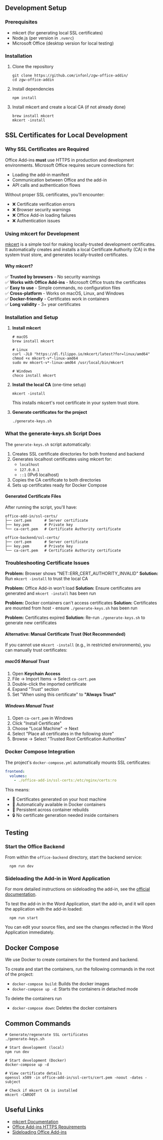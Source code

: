 ## Development Setup

### Prerequisites

- mkcert (for generating local SSL certificates)
- Node.js (per version in `.nvmrc`)
- Microsoft Office (desktop version for local testing)

### Installation

1. Clone the repository
   ```shell
   git clone https://github.com/infonl/zgw-office-addin/
   cd zgw-office-addin
   ```

2. Install dependencies
   ```shell
   npm install
   ```
3. Install mkcert and create a local CA (if not already done)
   ```shell
   brew install mkcert
   mkcert -install
   ```

## SSL Certificates for Local Development

### Why SSL Certificates are Required

Office Add-ins **must** use HTTPS in production and development environments. Microsoft Office requires secure connections for:
- Loading the add-in manifest
- Communication between Office and the add-in
- API calls and authentication flows

Without proper SSL certificates, you'll encounter:
- ❌ Certificate verification errors
- ❌ Browser security warnings
- ❌ Office Add-in loading failures
- ❌ Authentication issues

### Using mkcert for Development

[mkcert](https://github.com/FiloSottile/mkcert) is a simple tool for making locally-trusted development certificates. It automatically creates and installs a local Certificate Authority (CA) in the system trust store, and generates locally-trusted certificates.

#### Why mkcert?

✅ **Trusted by browsers** - No security warnings  
✅ **Works with Office Add-ins** - Microsoft Office trusts the certificates  
✅ **Easy to use** - Simple commands, no configuration files  
✅ **Cross-platform** - Works on macOS, Linux, and Windows  
✅ **Docker-friendly** - Certificates work in containers  
✅ **Long validity** - 3+ year certificates  

### Installation and Setup

1. **Install mkcert**
   ```shell
   # macOS
   brew install mkcert
   
   # Linux
   curl -JLO "https://dl.filippo.io/mkcert/latest?for=linux/amd64"
   chmod +x mkcert-v*-linux-amd64
   sudo mv mkcert-v*-linux-amd64 /usr/local/bin/mkcert
   
   # Windows
   choco install mkcert
   ```

2. **Install the local CA** (one-time setup)
   ```shell
   mkcert -install
   ```
   This installs mkcert's root certificate in your system trust store.

3. **Generate certificates for the project**
   ```shell
   ./generate-keys.sh
   ```

### What the generate-keys.sh Script Does

The `generate-keys.sh` script automatically:
1. Creates SSL certificate directories for both frontend and backend
2. Generates localhost certificates using mkcert for:
   - `localhost`
   - `127.0.0.1` 
   - `::1` (IPv6 localhost)
3. Copies the CA certificate to both directories
4. Sets up certificates ready for Docker Compose

#### Generated Certificate Files

After running the script, you'll have:

```
office-add-in/ssl-certs/
├── cert.pem      # Server certificate
├── key.pem       # Private key
└── ca-cert.pem   # Certificate Authority certificate

office-backend/ssl-certs/
├── cert.pem      # Server certificate  
├── key.pem       # Private key
└── ca-cert.pem   # Certificate Authority certificate
```

### Troubleshooting Certificate Issues

**Problem:** Browser shows "NET::ERR_CERT_AUTHORITY_INVALID"
**Solution:** Run `mkcert -install` to trust the local CA

**Problem:** Office Add-in won't load
**Solution:** Ensure certificates are generated and `mkcert -install` has been run

**Problem:** Docker containers can't access certificates
**Solution:** Certificates are mounted from host - ensure `./generate-keys.sh` has been run

**Problem:** Certificates expired
**Solution:** Re-run `./generate-keys.sh` to generate new certificates

#### Alternative: Manual Certificate Trust (Not Recommended)

If you cannot use `mkcert -install` (e.g., in restricted environments), you can manually trust certificates:

##### macOS Manual Trust
1. Open **Keychain Access**
2. File → Import Items → Select `ca-cert.pem`
3. Double-click the imported certificate
4. Expand "Trust" section
5. Set "When using this certificate" to **"Always Trust"**

##### Windows Manual Trust
1. Open `ca-cert.pem` in Windows
2. Click "Install Certificate"
3. Choose "Local Machine" → Next
4. Select "Place all certificates in the following store"
5. Browse → Select "Trusted Root Certification Authorities"

### Docker Compose Integration

The project's `docker-compose.yml` automatically mounts SSL certificates:

```yaml
frontend:
  volumes:
    - ./office-add-in/ssl-certs:/etc/nginx/certs:ro
```

This means:
- 📁 Certificates generated on your host machine
- 🐳 Automatically available in Docker containers  
- 🔄 Persistent across container rebuilds
- 🔒 No certificate generation needed inside containers

## Testing

### Start the Office Backend

From within the `office-backend` directory, start the backend service:
```shell
  npm run dev
```

### Sideloading the Add-in in Word Application
For more detailed instructions on sideloading the add-in, see the [official documentation](https://docs.microsoft.com/en-us/office/dev/add-ins/testing/sideload-office-add-ins-for-testing).

To test the add-in in the Word Application, start the add-in, and it will open the application with the add-in loaded:
```shell
  npm run start
```

You can edit your source files, and see the changes reflected in the Word Application immediately.

## Docker Compose

We use Docker to create containers for the frontend and backend.

To create and start the containers, run the following commands in the root of the project:

- `docker-compose build`: Builds the docker images
- `docker-compose up -d`: Starts the containers in detached mode

To delete the containers run
- `docker-compose down`: Deletes the docker containers

## Common Commands

```shell
# Generate/regenerate SSL certificates
./generate-keys.sh

# Start development (local)
npm run dev

# Start development (Docker)
docker-compose up -d

# View certificate details
openssl x509 -in office-add-in/ssl-certs/cert.pem -noout -dates -subject

# Check if mkcert CA is installed
mkcert -CAROOT
```

## Useful Links

- [mkcert Documentation](https://github.com/FiloSottile/mkcert)
- [Office Add-ins HTTPS Requirements](https://docs.microsoft.com/en-us/office/dev/add-ins/concepts/add-in-development-best-practices#use-https)
- [Sideloading Office Add-ins](https://docs.microsoft.com/en-us/office/dev/add-ins/testing/sideload-office-add-ins-for-testing)
